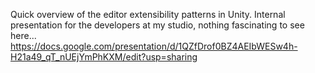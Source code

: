 Quick overview of the editor extensibility patterns in Unity.
Internal presentation for the developers at my studio, nothing fascinating to see here...
https://docs.google.com/presentation/d/1QZfDrof0BZ4AEIbWESw4h-H21a49_qT_nUEjYmPhKXM/edit?usp=sharing
